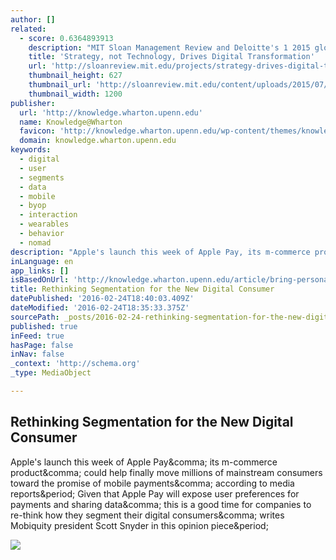 ```yaml
---
author: []
related:
  - score: 0.6364893913
    description: "MIT Sloan Management Review and Deloitte's 1 2015 global study of digital business found that maturing digital businesses are focused on integrating digital technologies, such as social, mobile, analytics and cloud, in the service of transforming how their businesses work. Less-mature digital businesses are focused on solving discrete business problems with individual digital technologies."
    title: 'Strategy, not Technology, Drives Digital Transformation'
    url: 'http://sloanreview.mit.edu/projects/strategy-drives-digital-transformation/'
    thumbnail_height: 627
    thumbnail_url: 'http://sloanreview.mit.edu/content/uploads/2015/07/2015DLReport-1200-1200x627.jpg'
    thumbnail_width: 1200
publisher:
  url: 'http://knowledge.wharton.upenn.edu'
  name: Knowledge@Wharton
  favicon: 'http://knowledge.wharton.upenn.edu/wp-content/themes/knowledge/inc/img/favicon.ico'
  domain: knowledge.wharton.upenn.edu
keywords:
  - digital
  - user
  - segments
  - data
  - mobile
  - byop
  - interaction
  - wearables
  - behavior
  - nomad
description: "Apple's launch this week of Apple Pay, its m-commerce product, could help finally move millions of mainstream consumers toward the promise of mobile payments, according to media reports. Given that Apple Pay will expose user preferences for payments and sharing data, this is a good time for companies to re-think how they segment their digital consumers, writes Mobiquity president Scott Snyder in this opinion piece."
inLanguage: en
app_links: []
isBasedOnUrl: 'http://knowledge.wharton.upenn.edu/article/bring-persona-rethinking-segmentation-new-digital-consumer/'
title: Rethinking Segmentation for the New Digital Consumer
datePublished: '2016-02-24T18:40:03.409Z'
dateModified: '2016-02-24T18:35:33.375Z'
sourcePath: _posts/2016-02-24-rethinking-segmentation-for-the-new-digital-consumer.md
published: true
inFeed: true
hasPage: false
inNav: false
_context: 'http://schema.org'
_type: MediaObject

---
```

<article style=""><h1>Rethinking Segmentation for the New Digital Consumer</h1><p>Apple's launch this week of Apple Pay&amp;comma; its m-commerce product&amp;comma; could help finally move millions of mainstream consumers toward the promise of mobile payments&amp;comma; according to media reports&amp;period; Given that Apple Pay will expose user preferences for payments and sharing data&amp;comma; this is a good time for companies to re-think how they segment their digital consumers&amp;comma; writes Mobiquity president Scott Snyder in this opinion piece&amp;period;</p><img src="http://knowledge.wharton.upenn.edu/wp-content/uploads/2014/10/Apple-pay-2.jpg" /></article>